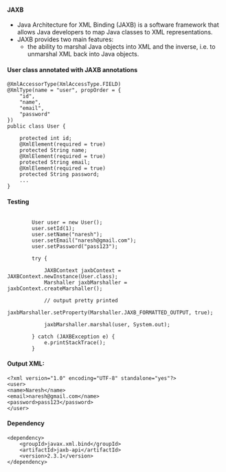 #### JAXB 
* Java Architecture for XML Binding (JAXB) is a software framework that allows Java developers to map Java classes to XML representations. 
* JAXB provides two main features: 
	* the ability to marshal Java objects into XML and the inverse, i.e. to unmarshal XML back into Java objects.



#### User class annotated with JAXB annotations
```
@XmlAccessorType(XmlAccessType.FIELD)
@XmlType(name = "user", propOrder = {
    "id",
    "name",
    "email",
    "password"
})
public class User {

    protected int id;
    @XmlElement(required = true)
    protected String name;
    @XmlElement(required = true)
    protected String email;
    @XmlElement(required = true)
    protected String password;
    ...
}
```

#### Testing
```

		User user = new User();
		user.setId(1);
		user.setName("naresh");
		user.setEmail("naresh@gmail.com");
		user.setPassword("pass123");

		try {

			JAXBContext jaxbContext = JAXBContext.newInstance(User.class);
			Marshaller jaxbMarshaller = jaxbContext.createMarshaller();

			// output pretty printed
			jaxbMarshaller.setProperty(Marshaller.JAXB_FORMATTED_OUTPUT, true);

			jaxbMarshaller.marshal(user, System.out);

		} catch (JAXBException e) {
			e.printStackTrace();
		}
```

#### Output XML:
```
<?xml version="1.0" encoding="UTF-8" standalone="yes"?>
<user>
<name>Naresh</name>
<email>naresh@gmail.com</name>
<password>pass123</password>
</user>
```

#### Dependency
```
<dependency>
	<groupId>javax.xml.bind</groupId>
	<artifactId>jaxb-api</artifactId>
	<version>2.3.1</version>
</dependency> 
```


